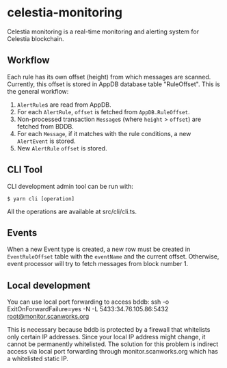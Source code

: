 # celestia-monitoring

Celestia monitoring is a real-time monitoring and alerting system for Celestia blockchain.

## Workflow

Each rule has its own offset (height) from which messages are scanned. Currently, this offset is stored in AppDB database table "RuleOffset". This is the general workflow:

1. `AlertRule`s are read from AppDB.
2. For each `AlertRule`, `offset` is fetched from `AppDB.RuleOffset`.
3. Non-processed transaction `Message`s (where `height` > `offset`) are fetched from BDDB.
4. For each `Message`, if it matches with the rule conditions, a new `AlertEvent` is stored.
5. New `AlertRule` `offset` is stored.

## CLI Tool

CLI development admin tool can be run with:

```
$ yarn cli [operation]
```

All the operations are available at src/cli/cli.ts.

## Events 

When a new Event type is created, a new row must be created in `EventRuleOffset` table with the `eventName` and the current offset. Otherwise, event processor will try to fetch messages from block number 1.

## Local development

You can use local port forwarding to access bddb: ssh -o ExitOnForwardFailure=yes -N -L 5433:34.76.105.86:5432 root@monitor.scanworks.org

This is necessary because bddb is protected by a firewall that whitelists only certain IP addresses. Since your local IP address might change, it cannot be permanently whitelisted. The solution for this problem is indirect access via local port forwarding through monitor.scanworks.org which has a whitelisted static IP.
